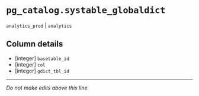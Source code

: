 # `pg_catalog.systable_globaldict`
`analytics_prod` | `analytics`

## Column details
* [integer]   `basetable_id`
* [integer]   `col`
* [integer]   `gdict_tbl_id`

-------------------------------------------------------------------------------
*Do not make edits above this line.*
